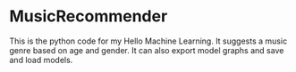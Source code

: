 # MusicRecommender

This is the python code for my Hello Machine Learning.
It suggests a music genre based on age and gender.
It can also export model graphs and save and load models.
